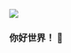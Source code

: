 <img  src="https://github-readme-stats.vercel.app/api?username=Devildante&show_icons=true&theme=radical&locale=cn)](https://github.com/anuraghazra/github-readme-stats">



### 你好世界！ 👋

<!--
**Devildanto/Devildanto** is a ✨ _special_ ✨ repository because its `README.md` (this file) appears on your GitHub profile.

Here are some ideas to get you started:

- 🔭 I’m currently working on ...
- 🌱 I’m currently learning ...
- 👯 I’m looking to collaborate on ...
- 🤔 I’m looking for help with ...
- 💬 Ask me about ...
- 📫 How to reach me: ...
- 😄 Pronouns: ...
- ⚡ Fun fact: ...
-->
